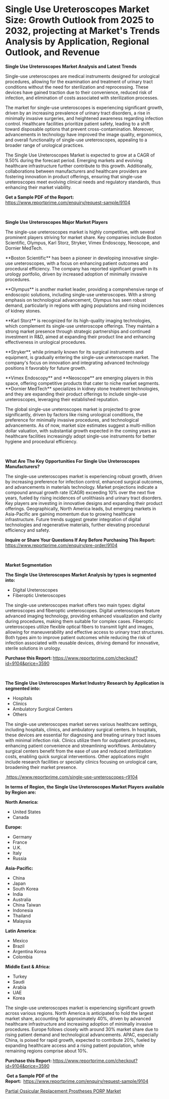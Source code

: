 <p><h1>Single Use Ureteroscopes Market Size: Growth Outlook from 2025 to 2032, projecting at Market's Trends Analysis by Application, Regional Outlook, and Revenue</h1></p><p><strong>Single Use Ureteroscopes Market Analysis and Latest Trends</strong></p>
<p><p>Single-use ureteroscopes are medical instruments designed for urological procedures, allowing for the examination and treatment of urinary tract conditions without the need for sterilization and reprocessing. These devices have gained traction due to their convenience, reduced risk of infection, and elimination of costs associated with sterilization processes. </p><p>The market for single-use ureteroscopes is experiencing significant growth, driven by an increasing prevalence of urinary tract disorders, a rise in minimally invasive surgeries, and heightened awareness regarding infection control. Healthcare facilities prioritize patient safety, leading to a shift toward disposable options that prevent cross-contamination. Moreover, advancements in technology have improved the image quality, ergonomics, and overall functionality of single-use ureteroscopes, appealing to a broader range of urological practices.</p><p>The Single Use Ureteroscopes Market is expected to grow at a CAGR of 9.50% during the forecast period. Emerging markets and evolving healthcare infrastructure further contribute to this growth. Additionally, collaborations between manufacturers and healthcare providers are fostering innovation in product offerings, ensuring that single-use ureteroscopes meet evolving clinical needs and regulatory standards, thus enhancing their market viability.</p></p>
<p><strong>Get a Sample PDF of the Report:&nbsp;</strong> <a href="https://www.reportprime.com/enquiry/request-sample/9104?utm_campaign=3460&utm_medium=2&utm_source=Github&utm_content=ia&utm_term=20032025&utm_id=single-use-ureteroscopes">https://www.reportprime.com/enquiry/request-sample/9104</a></p>
<p>&nbsp;</p>
<p><strong>Single Use Ureteroscopes Major Market Players</strong></p>
<p><p>The single-use ureteroscopes market is highly competitive, with several prominent players striving for market share. Key companies include Boston Scientific, Olympus, Karl Storz, Stryker, Vimex Endoscopy, Neoscope, and Dornier MedTech.</p><p>**Boston Scientific** has been a pioneer in developing innovative single-use ureteroscopes, with a focus on enhancing patient outcomes and procedural efficiency. The company has reported significant growth in its urology portfolio, driven by increased adoption of minimally invasive procedures. </p><p>**Olympus** is another market leader, providing a comprehensive range of endoscopic solutions, including single-use ureteroscopes. With a strong emphasis on technological advancement, Olympus has seen robust demand, particularly in regions with aging populations and rising incidences of kidney stones. </p><p>**Karl Storz** is recognized for its high-quality imaging technologies, which complement its single-use ureteroscope offerings. They maintain a strong market presence through strategic partnerships and continued investment in R&D, aimed at expanding their product line and enhancing effectiveness in urological procedures.</p><p>**Stryker**, while primarily known for its surgical instruments and equipment, is gradually entering the single-use ureteroscope market. The company's focus on innovation and integrating advanced technology positions it favorably for future growth.</p><p>**Vimex Endoscopy** and **Neoscope** are emerging players in this space, offering competitive products that cater to niche market segments. **Dornier MedTech** specializes in kidney stone treatment technologies, and they are expanding their product offerings to include single-use ureteroscopes, leveraging their established reputation.</p><p>The global single-use ureteroscopes market is projected to grow significantly, driven by factors like rising urological conditions, the preference for minimally invasive procedures, and technological advancements. As of now, market size estimates suggest a multi-million dollar valuation, with substantial growth expected in the coming years as healthcare facilities increasingly adopt single-use instruments for better hygiene and procedural efficiency.</p></p>
<p>&nbsp;</p>
<p><strong>What Are The Key Opportunities For Single Use Ureteroscopes Manufacturers?</strong></p>
<p><p>The single-use ureteroscopes market is experiencing robust growth, driven by increasing preference for infection control, enhanced surgical outcomes, and advancements in materials technology. Market projections indicate a compound annual growth rate (CAGR) exceeding 10% over the next five years, fueled by rising incidences of urolithiasis and urinary tract disorders. Key players are investing in innovative designs and expanding their product offerings. Geographically, North America leads, but emerging markets in Asia-Pacific are gaining momentum due to growing healthcare infrastructure. Future trends suggest greater integration of digital technologies and regenerative materials, further elevating procedural efficiency and safety.</p></p>
<p><strong>Inquire or Share Your Questions If Any Before Purchasing This Report:</strong> <a href="https://www.reportprime.com/enquiry/pre-order/9104?utm_campaign=3460&utm_medium=2&utm_source=Github&utm_content=ia&utm_term=20032025&utm_id=single-use-ureteroscopes">https://www.reportprime.com/enquiry/pre-order/9104</a></p>
<p>&nbsp;</p>
<p><strong>Market Segmentation</strong></p>
<p><strong>The Single Use Ureteroscopes Market Analysis by types is segmented into:</strong></p>
<p><ul><li>Digital Ureteroscopes</li><li>Fiberoptic Ureteroscopes</li></ul></p>
<p><p>The single-use ureteroscopes market offers two main types: digital ureteroscopes and fiberoptic ureteroscopes. Digital ureteroscopes feature advanced imaging technology, providing enhanced visualization and clarity during procedures, making them suitable for complex cases. Fiberoptic ureteroscopes utilize flexible optical fibers to transmit light and images, allowing for maneuverability and effective access to urinary tract structures. Both types aim to improve patient outcomes while reducing the risk of infection associated with reusable devices, driving demand for innovative, sterile solutions in urology.</p></p>
<p><strong>Purchase this Report:&nbsp;</strong><a href="https://www.reportprime.com/checkout?id=9104&price=3590&utm_campaign=3460&utm_medium=2&utm_source=Github&utm_content=ia&utm_term=20032025&utm_id=single-use-ureteroscopes">https://www.reportprime.com/checkout?id=9104&price=3590</a></p>
<p>&nbsp;</p>
<p><strong>The Single Use Ureteroscopes Market Industry Research by Application is segmented into:</strong></p>
<p><ul><li>Hospitals</li><li>Clinics</li><li>Ambulatory Surgical Centers</li><li>Others</li></ul></p>
<p><p>The single-use ureteroscopes market serves various healthcare settings, including hospitals, clinics, and ambulatory surgical centers. In hospitals, these devices are essential for diagnosing and treating urinary tract issues with minimal infection risk. Clinics utilize them for outpatient procedures, enhancing patient convenience and streamlining workflows. Ambulatory surgical centers benefit from the ease of use and reduced sterilization costs, enabling quick surgical interventions. Other applications might include research facilities or specialty clinics focusing on urological care, broadening their market presence.</p></p>
<p><a href="https://www.reportprime.com/single-use-ureteroscopes-r9104?utm_campaign=3460&utm_medium=2&utm_source=Github&utm_content=ia&utm_term=20032025&utm_id=single-use-ureteroscopes">&nbsp;https://www.reportprime.com/single-use-ureteroscopes-r9104</a></p>
<p><strong>In terms of Region, the Single Use Ureteroscopes Market Players available by Region are:</strong></p>
<p>
    <p> <strong> North America: </strong>
        <ul>
            <li>United States</li>
            <li>Canada</li>
        </ul>
        </p> 
    <p> <strong> Europe: </strong>
        <ul>
            <li>Germany</li>
            <li>France</li>
            <li>U.K.</li>
            <li>Italy</li>
            <li>Russia</li>
        </ul>
        </p> 
    <p> <strong> Asia-Pacific: </strong>
        <ul>
            <li>China</li>
            <li>Japan</li>
            <li>South Korea</li>
            <li>India</li>
            <li>Australia</li>
            <li>China Taiwan</li>
            <li>Indonesia</li>
            <li>Thailand</li>
            <li>Malaysia</li>
        </ul>
        </p> 
    <p> <strong> Latin America: </strong>
        <ul>
            <li>Mexico</li>
            <li>Brazil</li>
            <li>Argentina Korea</li>
            <li>Colombia</li>
        </ul>
        </p> 
    <p> <strong> Middle East & Africa: </strong>
        <ul>
            <li>Turkey</li>
            <li>Saudi</li>
            <li>Arabia</li>
            <li>UAE</li>
            <li>Korea</li>
        </ul>
    </p>
    </p>
<p><p>The single-use ureteroscopes market is experiencing significant growth across various regions. North America is anticipated to hold the largest market share, accounting for approximately 40%, driven by advanced healthcare infrastructure and increasing adoption of minimally invasive procedures. Europe follows closely with around 30% market share due to rising patient demand and technological advancements. APAC, especially China, is poised for rapid growth, expected to contribute 20%, fueled by expanding healthcare access and a rising patient population, while remaining regions comprise about 10%.</p></p>
<p><strong>Purchase this Report: </strong><a href="https://www.reportprime.com/checkout?id=9104&price=3590&utm_campaign=3460&utm_medium=2&utm_source=Github&utm_content=ia&utm_term=20032025&utm_id=single-use-ureteroscopes">https://www.reportprime.com/checkout?id=9104&price=3590</a></p>
<p>&nbsp;<strong>Get a Sample PDF of the Report:&nbsp;&nbsp;</strong><a href="https://www.reportprime.com/enquiry/request-sample/9104?utm_campaign=3460&utm_medium=2&utm_source=Github&utm_content=ia&utm_term=20032025&utm_id=single-use-ureteroscopes">https://www.reportprime.com/enquiry/request-sample/9104</a></p>
<p><strong></strong></p>
<p><p><a href="https://github.com/kolffmaris58/Market-Research-Report-List-1/blob/main/partial-ossicular-replacement-prostheses-porp-market.md?utm_campaign=3460&utm_medium=2&utm_source=Github&utm_content=ia&utm_term=20032025&utm_id=single-use-ureteroscopes">Partial Ossicular Replacement Prostheses PORP Market</a></p></p>
